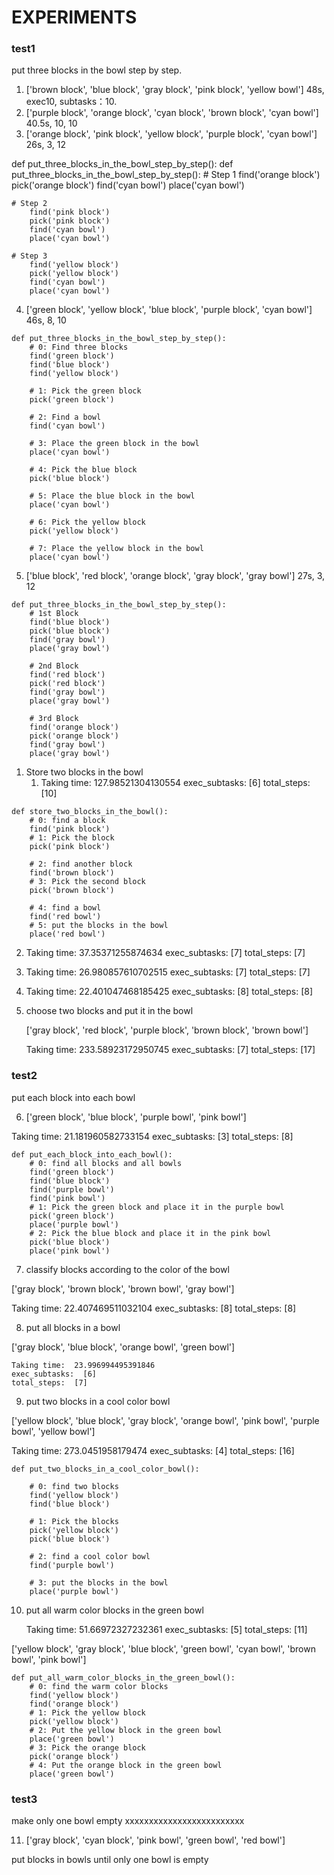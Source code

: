 # EXPERIMENTS

### test1

put three blocks in the bowl step by step.

1. ['brown block', 'blue block', 'gray block', 'pink block', 'yellow bowl'] 48s, exec10,  subtasks：10.
2. ['purple block', 'orange block', 'cyan block', 'brown block', 'cyan bowl'] 40.5s, 10, 10
3. ['orange block', 'pink block', 'yellow block', 'purple block', 'cyan bowl'] 26s, 3, 12

def put_three_blocks_in_the_bowl_step_by_step():
	def put_three_blocks_in_the_bowl_step_by_step():
		# Step 1
		find('orange block')
		pick('orange block')
		find('cyan bowl')
		place('cyan bowl')

    # Step 2
		find('pink block')
		pick('pink block')
		find('cyan bowl')
		place('cyan bowl')

    # Step 3
		find('yellow block')
		pick('yellow block')
		find('cyan bowl')
		place('cyan bowl')

4. ['green block', 'yellow block', 'blue block', 'purple block', 'cyan bowl'] 46s, 8, 10

```
def put_three_blocks_in_the_bowl_step_by_step():
    # 0: Find three blocks
    find('green block')
    find('blue block')
    find('yellow block')
  
    # 1: Pick the green block
    pick('green block')
  
    # 2: Find a bowl
    find('cyan bowl')
  
    # 3: Place the green block in the bowl
    place('cyan bowl')
  
    # 4: Pick the blue block
    pick('blue block')
  
    # 5: Place the blue block in the bowl
    place('cyan bowl')
  
    # 6: Pick the yellow block
    pick('yellow block')
  
    # 7: Place the yellow block in the bowl
    place('cyan bowl')
```

5. ['blue block', 'red block', 'orange block', 'gray block', 'gray bowl'] 27s, 3, 12

```
def put_three_blocks_in_the_bowl_step_by_step():
	# 1st Block
	find('blue block')
	pick('blue block')
	find('gray bowl')
	place('gray bowl')

	# 2nd Block
	find('red block')
	pick('red block')
	find('gray bowl')
	place('gray bowl')

	# 3rd Block
	find('orange block')
	pick('orange block')
	find('gray bowl')
	place('gray bowl')
```

1. Store two blocks in the bowl
   1. Taking time:  127.98521304130554
      exec_subtasks:  [6]
      total_steps:  [10]

```
def store_two_blocks_in_the_bowl():
	# 0: find a block
	find('pink block')
	# 1: Pick the block
	pick('pink block')

	# 2: find another block
	find('brown block')
	# 3: Pick the second block
	pick('brown block')

	# 4: find a bowl
	find('red bowl')
	# 5: put the blocks in the bowl
	place('red bowl')
```

2. Taking time:  37.35371255874634
   exec_subtasks:  [7]
   total_steps:  [7]
3. Taking time:  26.980857610702515
   exec_subtasks:  [7]
   total_steps:  [7]
4. Taking time:  22.401047468185425
   exec_subtasks:  [8]
   total_steps:  [8]
5. choose two blocks and put it in the bowl

   ['gray block', 'red block', 'purple block', 'brown block', 'brown bowl']

   Taking time:  233.58923172950745
   exec_subtasks:  [7]
   total_steps:  [17]

### test2

put each block into each bowl

6. ['green block', 'blue block', 'purple bowl', 'pink bowl']

Taking time:  21.181960582733154
exec_subtasks:  [3]
total_steps:  [8]

```
def put_each_block_into_each_bowl():
    # 0: find all blocks and all bowls
    find('green block')
    find('blue block')
    find('purple bowl')
    find('pink bowl')
    # 1: Pick the green block and place it in the purple bowl
    pick('green block')
    place('purple bowl')
    # 2: Pick the blue block and place it in the pink bowl
    pick('blue block')
    place('pink bowl')
```

7. classify blocks according to the color of the bowl

['gray block', 'brown block', 'brown bowl', 'gray bowl']

Taking time:  22.407469511032104
exec_subtasks:  [8]
total_steps:  [8]

8. put all blocks in a bowl

['gray block', 'blue block', 'orange bowl', 'green bowl']

    Taking time:  23.996994495391846
	exec_subtasks:  [6]
	total_steps:  [7]

9. put two blocks in a cool color bowl

['yellow block', 'blue block', 'gray block', 'orange bowl', 'pink bowl', 'purple bowl', 'yellow bowl']

Taking time:  273.0451958179474
exec_subtasks:  [4]
total_steps:  [16]

```
def put_two_blocks_in_a_cool_color_bowl():

	# 0: find two blocks
	find('yellow block')
	find('blue block')

	# 1: Pick the blocks
	pick('yellow block')
	pick('blue block')

	# 2: find a cool color bowl
	find('purple bowl')

	# 3: put the blocks in the bowl
	place('purple bowl')
```

10. put all warm color blocks in the green bowl

    Taking time:  51.66972327232361
    exec_subtasks:  [5]
    total_steps:  [11]

['yellow block', 'gray block', 'blue block', 'green bowl', 'cyan bowl', 'brown bowl', 'pink bowl']

```
def put_all_warm_color_blocks_in_the_green_bowl():
    # 0: find the warm color blocks
    find('yellow block')
    find('orange block')
    # 1: Pick the yellow block
    pick('yellow block')
    # 2: Put the yellow block in the green bowl
    place('green bowl')
    # 3: Pick the orange block
    pick('orange block')
    # 4: Put the orange block in the green bowl
    place('green bowl')
```

### test3

make only one bowl empty xxxxxxxxxxxxxxxxxxxxxxxxx

11. ['gray block', 'cyan block', 'pink bowl', 'green bowl', 'red bowl']

put blocks in bowls until only one bowl is empty
